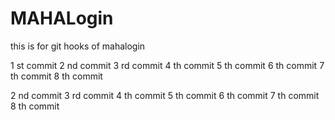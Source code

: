 # MAHALogin
this is for git hooks  of mahalogin

1 st commit
2 nd commit
3 rd commit
4 th commit
5 th commit
6 th commit
7 th commit
8 th commit



2 nd commit
3 rd commit
4 th commit
5 th commit
6 th commit
7 th commit
8 th commit



